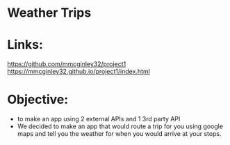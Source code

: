# Weather Trips

# Links:
 https://github.com/mmcginley32/project1
 https://mmcginley32.github.io/project1/index.html

# Objective:
- to make an app using 2 external APIs and 1 3rd party API
- We decided to make an app that would route a trip for you using google maps and tell you the weather for when you would arrive at your stops.
